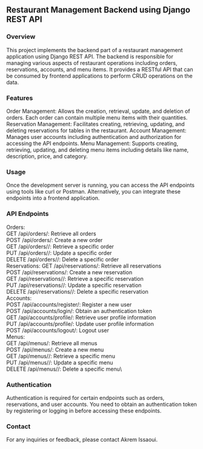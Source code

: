 ## Restaurant Management Backend using Django REST API

### Overview
This project implements the backend part of a restaurant management application using Django REST API. The backend is responsible for managing various aspects of restaurant operations including orders, reservations, accounts, and menu items. It provides a RESTful API that can be consumed by frontend applications to perform CRUD operations on the data.

### Features
Order Management: 
Allows the creation, retrieval, update, and deletion of orders. Each order can contain multiple menu items with their quantities.
Reservation Management: 
Facilitates creating, retrieving, updating, and deleting reservations for tables in the restaurant.
Account Management: 
Manages user accounts including authentication and authorization for accessing the API endpoints.
Menu Management: 
Supports creating, retrieving, updating, and deleting menu items including details like name, description, price, and category.

### Usage
Once the development server is running, you can access the API endpoints using tools like curl or Postman. Alternatively, you can integrate these endpoints into a frontend application.

### API Endpoints
Orders:\
GET /api/orders/: Retrieve all orders\
POST /api/orders/: Create a new order\
GET /api/orders/<id>/: Retrieve a specific order\
PUT /api/orders/<id>/: Update a specific order\
DELETE /api/orders/<id>/: Delete a specific order\
Reservations:
GET /api/reservations/: Retrieve all reservations\
POST /api/reservations/: Create a new reservation\
GET /api/reservations/<id>/: Retrieve a specific reservation\
PUT /api/reservations/<id>/: Update a specific reservation\
DELETE /api/reservations/<id>/: Delete a specific reservation\
Accounts:\
POST /api/accounts/register/: Register a new user\
POST /api/accounts/login/: Obtain an authentication token\
GET /api/accounts/profile/: Retrieve user profile information\
PUT /api/accounts/profile/: Update user profile information\
POST /api/accounts/logout/: Logout user\
Menus:\
GET /api/menus/: Retrieve all menus\
POST /api/menus/: Create a new menu\
GET /api/menus/<id>/: Retrieve a specific menu\
PUT /api/menus/<id>/: Update a specific menu\
DELETE /api/menus/<id>/: Delete a specific menu\

### Authentication
Authentication is required for certain endpoints such as orders, reservations, and user accounts. You need to obtain an authentication token by registering or logging in before accessing these endpoints.

### Contact
For any inquiries or feedback, please contact Akrem Issaoui.
